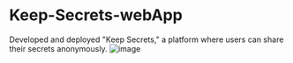 # Keep-Secrets-webApp
Developed and deployed "Keep Secrets," a platform where users can share their secrets anonymously.
![image](https://github.com/SunnyK9325/Keep-Secrets-webApp/assets/95949944/19262e83-3ce9-4d87-ac80-0973bbdeec5e)

